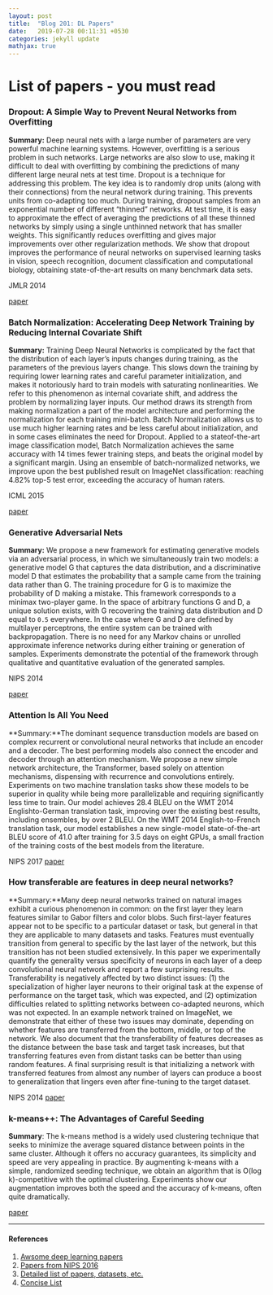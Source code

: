 ```yaml
---
layout: post
title:  "Blog 201: DL Papers"
date:   2019-07-28 00:11:31 +0530
categories: jekyll update
mathjax: true
---
```

# List of papers - you must read

### Dropout: A Simple Way to Prevent Neural Networks from Overfitting
**Summary:** Deep neural nets with a large number of parameters are very powerful machine learning
systems. However, overfitting is a serious problem in such networks. Large networks are also
slow to use, making it difficult to deal with overfitting by combining the predictions of many
different large neural nets at test time. Dropout is a technique for addressing this problem.
The key idea is to randomly drop units (along with their connections) from the neural
network during training. This prevents units from co-adapting too much. During training,
dropout samples from an exponential number of different “thinned” networks. At test time,
it is easy to approximate the effect of averaging the predictions of all these thinned networks
by simply using a single unthinned network that has smaller weights. This significantly
reduces overfitting and gives major improvements over other regularization methods. We
show that dropout improves the performance of neural networks on supervised learning
tasks in vision, speech recognition, document classification and computational biology,
obtaining state-of-the-art results on many benchmark data sets.

JMLR 2014

[paper](http://jmlr.org/papers/volume15/srivastava14a/srivastava14a.pdf)

### Batch Normalization: Accelerating Deep Network Training by Reducing Internal Covariate Shift
**Summary:** Training Deep Neural Networks is complicated
by the fact that the distribution of each layer’s
inputs changes during training, as the parameters
of the previous layers change. This slows
down the training by requiring lower learning
rates and careful parameter initialization, and
makes it notoriously hard to train models with
saturating nonlinearities. We refer to this phenomenon
as internal covariate shift, and address
the problem by normalizing layer inputs.
Our method draws its strength from making normalization
a part of the model architecture and
performing the normalization for each training
mini-batch. Batch Normalization allows us to
use much higher learning rates and be less careful
about initialization, and in some cases eliminates
the need for Dropout. Applied to a stateof-the-art
image classification model, Batch Normalization
achieves the same accuracy with 14
times fewer training steps, and beats the original
model by a significant margin. Using an ensemble
of batch-normalized networks, we improve
upon the best published result on ImageNet classification:
reaching 4.82% top-5 test error, exceeding
the accuracy of human raters.

ICML 2015

[paper](http://proceedings.mlr.press/v37/ioffe15.pdf)

### Generative Adversarial Nets
**Summary:** We propose a new framework for estimating generative models via an adversarial
process, in which we simultaneously train two models: a generative model G
that captures the data distribution, and a discriminative model D that estimates
the probability that a sample came from the training data rather than G. The training
procedure for G is to maximize the probability of D making a mistake. This
framework corresponds to a minimax two-player game. In the space of arbitrary
functions G and D, a unique solution exists, with G recovering the training data
distribution and D equal to `0.5` everywhere. In the case where G and D are defined
by multilayer perceptrons, the entire system can be trained with backpropagation.
There is no need for any Markov chains or unrolled approximate inference networks
during either training or generation of samples. Experiments demonstrate
the potential of the framework through qualitative and quantitative evaluation of
the generated samples.

NIPS 2014 

[paper](http://datascienceassn.org/sites/default/files/Generative%20Adversarial%20Nets.pdf)


### Attention Is All You Need
**Summary:**The dominant sequence transduction models are based on complex recurrent or
convolutional neural networks that include an encoder and a decoder. The best
performing models also connect the encoder and decoder through an attention
mechanism. We propose a new simple network architecture, the Transformer,
based solely on attention mechanisms, dispensing with recurrence and convolutions
entirely. Experiments on two machine translation tasks show these models to
be superior in quality while being more parallelizable and requiring significantly
less time to train. Our model achieves 28.4 BLEU on the WMT 2014 Englishto-German
translation task, improving over the existing best results, including
ensembles, by over 2 BLEU. On the WMT 2014 English-to-French translation task,
our model establishes a new single-model state-of-the-art BLEU score of 41.0 after
training for 3.5 days on eight GPUs, a small fraction of the training costs of the
best models from the literature.

NIPS 2017
[paper](http://papers.nips.cc/paper/7181-attention-is-all-you-need.pdf)

### How transferable are features in deep neural networks?
**Summary:**Many deep neural networks trained on natural images exhibit a curious phenomenon
in common: on the first layer they learn features similar to Gabor filters
and color blobs. Such first-layer features appear not to be specific to a particular
dataset or task, but general in that they are applicable to many datasets and tasks.
Features must eventually transition from general to specific by the last layer of
the network, but this transition has not been studied extensively. In this paper we
experimentally quantify the generality versus specificity of neurons in each layer
of a deep convolutional neural network and report a few surprising results. Transferability
is negatively affected by two distinct issues: (1) the specialization of
higher layer neurons to their original task at the expense of performance on the
target task, which was expected, and (2) optimization difficulties related to splitting
networks between co-adapted neurons, which was not expected. In an example
network trained on ImageNet, we demonstrate that either of these two issues
may dominate, depending on whether features are transferred from the bottom,
middle, or top of the network. We also document that the transferability of features
decreases as the distance between the base task and target task increases, but
that transferring features even from distant tasks can be better than using random
features. A final surprising result is that initializing a network with transferred
features from almost any number of layers can produce a boost to generalization
that lingers even after fine-tuning to the target dataset.


NIPS 2014
[paper](http://papers.nips.cc/paper/5347-how-transferable-are-features-in-deep-neural-networks.pdf)


### k-means++: The Advantages of Careful Seeding
**Summary**: The k-means method is a widely used clustering technique that seeks to minimize the average
squared distance between points in the same cluster. Although it offers no accuracy guarantees,
its simplicity and speed are very appealing in practice. By augmenting k-means with a simple,
randomized seeding technique, we obtain an algorithm that is O(log k)-competitive with the
optimal clustering. Experiments show our augmentation improves both the speed and the
accuracy of k-means, often quite dramatically.

[paper](http://ilpubs.stanford.edu:8090/778/1/2006-13.pdf)


------
#### References
1. [Awsome deep learning papers](https://github.com/terryum/awesome-deep-learning-papers#understanding--generalization--transfer)
2. [Papers from NIPS 2016](https://github.com/solaris33/awesome-machine-learning-papers)
3. [Detailed list of papers, datasets, etc.](https://github.com/ChristosChristofidis/awesome-deep-learning)
4. [Concise List](http://www.xn--vjq503akpco3w.top/literature/awesome-free-deep-learning-papers.html)





